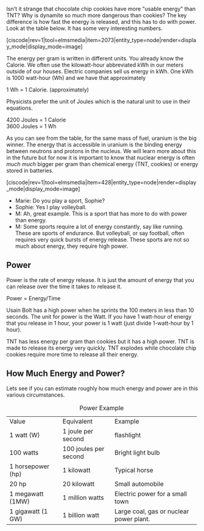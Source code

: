 Isn't it strange that chocolate chip cookies have more "usable energy" than TNT? Why is dynamite so much more dangerous than cookies? The key difference is how fast the energy is released, and this has to do with power. Look at the table below. It has some very interesting numbers.
 
[ciscode|rev=1|tool=elmsmedia|item=2073|entity_type=node|render=display_mode|display_mode=image]
 
The energy per gram is written in different units. You already know the Calorie. We often use the kilowatt-hour abbreviated kWh in our meters outside of our houses. Electric companies sell us energy in kWh. One kWh is 1000 watt-hour (Wh) and we have that approximately   
  
1 Wh = 1 Calorie. (approximately)   
  
Physicists prefer the unit of Joules which is the natural unit to use in their equations.   
  
4200 Joules = 1 Calorie   
3600 Joules = 1 Wh   
  
As you can see from the table, for the same mass of fuel, uranium is the big winner. The energy that is accessible in uranium is the binding energy between neutrons and protons in the nucleus. We will learn more about this in the future but for now it is important to know that nuclear energy is often _much much_ bigger per gram than chemical energy (TNT, cookies) or energy stored in batteries.

[ciscode|rev=1|tool=elmsmedia|item=428|entity_type=node|render=display_mode|display_mode=image]

* Marie: Do you play a sport, Sophie?
* Sophie: Yes I play volleyball.
* M: Ah, great example. This is a sport that has more to do with power than energy.
* M: Some sports require a lot of energy constantly, say like running. These are sports of endurance. But volleyball, or say football, often requires very quick bursts of energy release. These sports are not so much about energy, they require high power.

Power 
------

Power is the rate of energy release. It is just the amount of energy that you can release over the time it takes to release it.   
  
Power = Energy/Time   
  
Usain Bolt has a high power when he sprints the 100 meters in less than 10 seconds. The unit for power is the Watt. If you have 1 watt-hour of energy that you release in 1 hour, your power is 1 watt (just divide 1-watt-hour by 1 hour).   
  
TNT has less energy per gram than cookies but it has a high power. TNT is made to release its energy very quickly. TNT explodes while chocolate chip cookies require more time to release all their energy.

How Much Energy and Power? 
---------------------------

Lets see if you can estimate roughly how much energy and power are in this various circumstances.

<table align="center" style="width: 500px;" summary="Some examples of how much power you need in some daily  life circumstances. " width="419"><caption>Power Example </caption> <tbody><tr><td style="width:142px;">Value

 </td> <td style="width:143px;">Equivalent

 </td> <td style="width:275px;">Example

 </td> </tr><tr><td style="width:142px;">1 watt (W)

 </td> <td style="width:143px;">1 joule per second

 </td> <td style="width:275px;">flashlight

 </td> </tr><tr><td style="width:142px;">100 watts

 </td> <td style="width:143px;">100 joules per second

 </td> <td style="width:275px;">Bright light bulb

 </td> </tr><tr><td style="width:142px;">1 horsepower (hp)

 </td> <td style="width:143px;">1 kilowatt

 </td> <td style="width:275px;">Typical horse

 </td> </tr><tr><td style="width:142px;">20 hp

 </td> <td style="width:143px;">20 kilowatt

 </td> <td style="width:275px;">Small automobile

 </td> </tr><tr><td style="width:142px;">1 megawatt (1MW)

 </td> <td style="width:143px;">1 million watts

 </td> <td style="width:275px;">Electric power for a small town

 </td> </tr><tr><td style="width:142px;">1 gigawatt (1 GW)

 </td> <td style="width:143px;">1 billion watt

 </td> <td style="width:275px;">Large coal, gas or nuclear power plant.

 </td></tr></tbody></table>